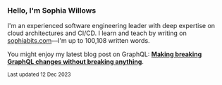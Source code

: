 ### Hello, I'm Sophia Willows

I'm an experienced software engineering leader with deep expertise on cloud architectures and CI/CD. I learn and teach by writing on [sophiabits.com](https://sophiabits.com/blog)—I'm up to 100,108 written words.

You might enjoy my latest blog post on GraphQL: **[Making breaking GraphQL changes without breaking anything](https://sophiabits.com/blog/making-breaking-graphql-changes-without-breaking-anything)**.

<sub>Last updated 12 Dec 2023</sub>
